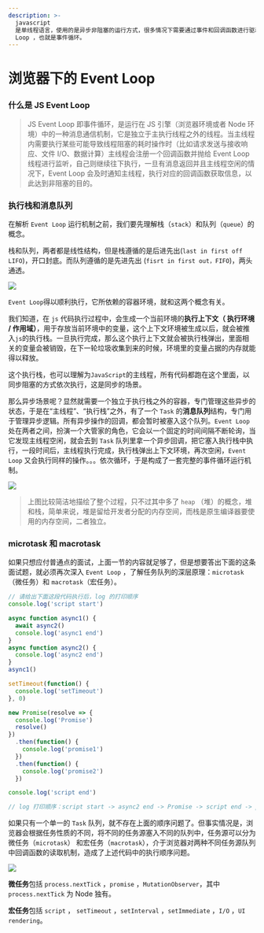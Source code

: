 ```yaml
---
description: >-
  javascript
  是单线程语言，使用的是异步非阻塞的运行方式，很多情况下需要通过事件和回调函数进行驱动，那么这些注册的回调函数，是在什么时候被运行环境调用的，彼此之间又是以怎样的顺序执行的？这就绕不开一个机制——Event
  Loop ，也就是事件循环。
---
```


# 浏览器下的 Event Loop

### 什么是 JS Event Loop

> JS Event Loop  即事件循环，是运行在 JS 引擎（浏览器环境或者 Node 环境）中的一种消息通信机制，它是独立于主执行线程之外的线程。当主线程内需要执行某些可能导致线程阻塞的耗时操作时（比如请求发送与接收响应、文件 I/O、数据计算）主线程会注册一个回调函数并抛给 Event Loop 线程进行监听，自己则继续往下执行，一旦有消息返回并且主线程空闲的情况下，Event Loop 会及时通知主线程，执行对应的回调函数获取信息，以此达到非阻塞的目的。

### 执行栈和消息队列

在解析 `Event Loop` 运行机制之前，我们要先理解栈（`stack`）和队列（`queue`）的概念。

栈和队列，两者都是线性结构，但是栈遵循的是后进先出\(`last in first off LIFO`\)，开口封底。而队列遵循的是先进先出 \(`fisrt in first out，FIFO`\)，两头通透。

![](https://user-gold-cdn.xitu.io/2019/3/7/16956fe474a55bbf?w=643&h=243&f=png&s=17830)

`Event Loop`得以顺利执行，它所依赖的容器环境，就和这两个概念有关。

我们知道，在 `js` 代码执行过程中，会生成一个当前环境的**执行上下文（ 执行环境 / 作用域）**，用于存放当前环境中的变量，这个上下文环境被生成以后，就会被推入`js`的执行栈。一旦执行完成，那么这个执行上下文就会被执行栈弹出，里面相关的变量会被销毁，在下一轮垃圾收集到来的时候，环境里的变量占据的内存就能得以释放。

这个执行栈，也可以理解为`JavaScript`的主线程，所有代码都跑在这个里面，以同步阻塞的方式依次执行，这是同步的场景。

那么异步场景呢？显然就需要一个独立于执行栈之外的容器，专门管理这些异步的状态，于是在“主线程”、“执行栈”之外，有了一个 `Task` 的**消息队列**结构，专门用于管理异步逻辑。所有异步操作的回调，都会暂时被塞入这个队列。`Event Loop` 处在两者之间，扮演一个大管家的角色，它会以一个固定的时间间隔不断轮询，当它发现主线程空闲，就会去到 `Task` 队列里拿一个异步回调，把它塞入执行栈中执行，一段时间后，主线程执行完成，执行栈弹出上下文环境，再次空闲，`Event Loop` 又会执行同样的操作。。。依次循环，于是构成了一套完整的事件循环运行机制。

![](https://user-gold-cdn.xitu.io/2019/3/7/169571c6f705e235?w=640&h=489&f=png&s=114129)

> 上图比较简洁地描绘了整个过程，只不过其中多了 `heap` （堆）的概念，堆和栈，简单来说，堆是留给开发者分配的内存空间，而栈是原生编译器要使用的内存空间，二者独立。

### microtask 和 macrotask

如果只想应付普通点的面试，上面一节的内容就足够了，但是想要答出下面的这条面试题，就必须再次深入 `Event Loop` ，了解任务队列的深层原理：`microtask`（微任务）和 `macrotask`（宏任务）。

```javascript
// 请给出下面这段代码执行后，log 的打印顺序
console.log('script start')

async function async1() {
  await async2()
  console.log('async1 end')
}
async function async2() {
  console.log('async2 end')
}
async1()

setTimeout(function() {
  console.log('setTimeout')
}, 0)

new Promise(resolve => {
  console.log('Promise')
  resolve()
})
  .then(function() {
    console.log('promise1')
  })
  .then(function() {
    console.log('promise2')
  })

console.log('script end')

// log 打印顺序：script start -> async2 end -> Promise -> script end -> promise1 -> promise2 -> async1 end -> setTimeout
```

如果只有一个单一的 `Task` 队列，就不存在上面的顺序问题了。但事实情况是，浏览器会根据任务性质的不同，将不同的任务源塞入不同的队列中，任务源可以分为微任务（`microtask`） 和宏任务（`macrotask`），介于浏览器对两种不同任务源队列中回调函数的读取机制，造成了上述代码中的执行顺序问题。

![](https://user-gold-cdn.xitu.io/2019/3/9/16962288aa68a196?w=3161&h=1274&f=png&s=105169)

**微任务**包括 `process.nextTick` ，`promise` ，`MutationObserver`，其中 `process.nextTick` 为 Node 独有。

**宏任务**包括 `script` ， `setTimeout` ，`setInterval` ，`setImmediate` ，`I/O` ，`UI rendering`。

